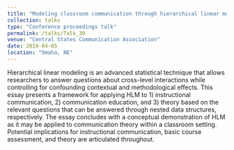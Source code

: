 ```yaml
---
title: "Modeling classroom communication through hierarchical linear modeling: Benefits to instruction, assessment, and theory"
collection: talks
type: "Conference proceedings talk"
permalink: /talks/Talk_30
venue: "Central States Communication Association"
date: 2019-04-05
location: "Omaha, NE"
---
```


Hierarchical linear modeling is an advanced statistical technique that allows researchers to answer questions about cross-level interactions while controlling for confounding contextual and methodological effects. This essay presents a framework for applying HLM to 1) instructional communication, 2) communication education, and 3) theory based on the relevant questions that can be answered through nested data structures, respectively. The essay concludes with a conceptual demonstration of HLM as it may be applied to communication theory within a classroom setting. Potential implications for instructional communication, basic course assessment, and theory are articulated throughout. 